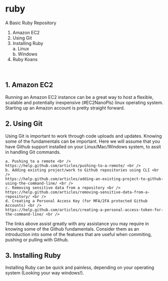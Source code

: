 # ruby
A Basic Ruby Repository

1. Amazon EC2
2. Using Git
3. Installing Ruby <br />
		a. Linux <br />
		b. Windows
4. Ruby Koans
<br />

## 1. Amazon EC2 
Running an Amazon EC2 instance can be a great way to host a flexible, scalable and potentially inexpensive (#EC2NanoPls) linux operating system. Starting up an Amazon account is pretty straight forward. <br />

## 2. Using Git 
Using Git is important to work through code uploads and updates. Knowing some of the fundamentals can be important. Here we will assume that you have Github support installed on your Linux/Mac/Windows system, to assit in handling Git commands. <br />

	a. Pushing to a remote <br />
	https://help.github.com/articles/pushing-to-a-remote/ <br />
	b. Adding existing project/work to Github repositories using CLI <br />
	https://help.github.com/articles/adding-an-existing-project-to-github-using-the-command-line/ <br />
	c. Removing sensitive data from a repository <br />
	https://help.github.com/articles/removing-sensitive-data-from-a-repository/ <br />
	d. Creating a Personal Access Key (for MFA/2FA protected Github Accounts) <br />
	https://help.github.com/articles/creating-a-personal-access-token-for-the-command-line/ <br />
	
The links above assist greatly with any assistance you may require in knowing some of the Github fundamentals. Consider them as an introduction into some of the features that are useful when commiting, pushing or pulling with Github. <br />

## 3. Installing Ruby
Installing Ruby can be quick and painless, depending on your operating system (Looking your way windows!). 
<br />
